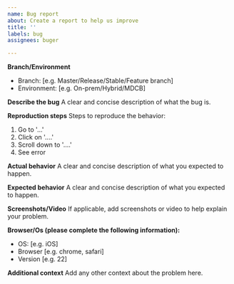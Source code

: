 ```yaml
---
name: Bug report
about: Create a report to help us improve
title: ''
labels: bug
assignees: buger

---
```


**Branch/Environment**
- Branch: [e.g. Master/Release/Stable/Feature branch]
- Environment: [e.g. On-prem/Hybrid/MDCB]

**Describe the bug**
A clear and concise description of what the bug is.

**Reproduction steps**
Steps to reproduce the behavior:
1. Go to '...'
2. Click on '....'
3. Scroll down to '....'
4. See error

**Actual behavior**
A clear and concise description of what you expected to happen.

**Expected behavior**
A clear and concise description of what you expected to happen.

**Screenshots/Video**
If applicable, add screenshots or video to help explain your problem.

**Browser/Os (please complete the following information):**
 - OS: [e.g. iOS]
 - Browser [e.g. chrome, safari]
 - Version [e.g. 22]

**Additional context**
Add any other context about the problem here.
